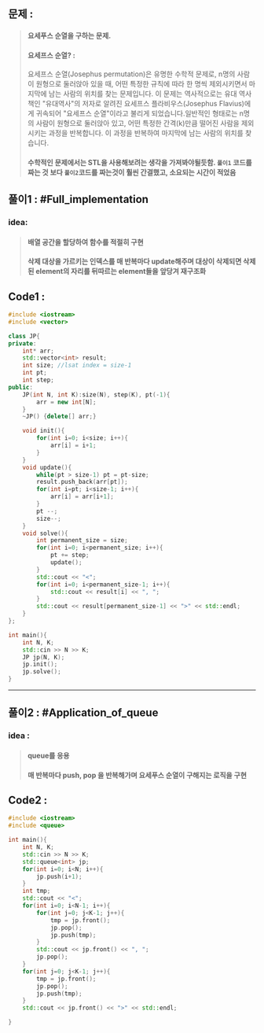 ## 문제 : 
> #### 요세푸스 순열을 구하는 문제.
> #### 요세프스 순열? :
> 요세프스 순열(Josephus permutation)은 유명한 수학적 문제로, n명의 사람이 원형으로 둘러앉아 있을 때, 어떤 특정한 규칙에 따라 한 명씩 제외시키면서 마지막에 남는 사람의 위치를 찾는 문제입니다. 이 문제는 역사적으로는 유대 역사책인 "유대역사"의 저자로 알려진 요세프스 플라비우스(Josephus Flavius)에게 귀속되어 "요세프스 순열"이라고 불리게 되었습니다.일반적인 형태로는 n명의 사람이 원형으로 둘러앉아 있고, 어떤 특정한 간격(k)만큼 떨어진 사람을 제외시키는 과정을 반복합니다. 이 과정을 반복하여 마지막에 남는 사람의 위치를 찾습니다.
> #### 수학적인 문제에서는 STL을 사용해보려는 생각을 가져봐야될듯함. `풀이1` 코드를 짜는 것 보다 `풀이2`코드를 짜는것이 훨씬 간결했고, 소요되는 시간이 적었음

## 풀이1 : #Full_implementation

### idea:
> #### 배열 공간을 할당하여 함수를 적절히 구현
> #### 삭제 대상을 가르키는 인덱스를 매 반복마다 update해주며 대상이 삭제되면 삭제된 element의 자리를 뒤따르는 element들을 앞당겨 재구조화

## Code1 :
```cpp
#include <iostream>
#include <vector>

class JP{
private:
    int* arr;
    std::vector<int> result;
    int size; //lsat index = size-1
    int pt;
    int step;
public:
    JP(int N, int K):size(N), step(K), pt(-1){
        arr = new int[N];
    }
    ~JP() {delete[] arr;}

    void init(){
        for(int i=0; i<size; i++){
            arr[i] = i+1;
        }
    }
    void update(){
        while(pt > size-1) pt = pt-size;
        result.push_back(arr[pt]);
        for(int i=pt; i<size-1; i++){
            arr[i] = arr[i+1];
        }
        pt --;
        size--;
    }
    void solve(){
        int permanent_size = size;
        for(int i=0; i<permanent_size; i++){
            pt += step; 
            update();
        }
        std::cout << "<";
        for(int i=0; i<permanent_size-1; i++){
            std::cout << result[i] << ", ";
        }
        std::cout << result[permanent_size-1] << ">" << std::endl;
    }
};

int main(){
    int N, K;
    std::cin >> N >> K;
    JP jp(N, K);
    jp.init();
    jp.solve();
}
```
----------------------------------------------
## 풀이2 : #Application_of_queue

### idea :
> #### queue를 응용
> #### 매 반복마다 push, pop 을 반복해가며 요세푸스 순열이 구해지는 로직을 구현

## Code2 : 
```cpp
#include <iostream>
#include <queue>

int main(){
    int N, K;
    std::cin >> N >> K;
    std::queue<int> jp;
    for(int i=0; i<N; i++){
        jp.push(i+1);
    }
    int tmp;
    std::cout << "<";
    for(int i=0; i<N-1; i++){
        for(int j=0; j<K-1; j++){
            tmp = jp.front();
            jp.pop();
            jp.push(tmp);
        }
        std::cout << jp.front() << ", ";
        jp.pop();
    }
    for(int j=0; j<K-1; j++){
        tmp = jp.front();
        jp.pop();
        jp.push(tmp);
    }
    std::cout << jp.front() << ">" << std::endl;

}
```
